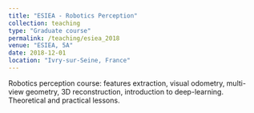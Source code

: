 ```yaml
---
title: "ESIEA - Robotics Perception"
collection: teaching
type: "Graduate course"
permalink: /teaching/esiea_2018
venue: "ESIEA, 5A"
date: 2018-12-01
location: "Ivry-sur-Seine, France"
---
```


Robotics perception course: features extraction, visual odometry, multi-view geometry, 3D reconstruction, introduction to deep-learning.
Theoretical and practical lessons.
